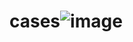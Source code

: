 # cases![image](https://user-images.githubusercontent.com/46699832/211673823-a8010fcf-6b65-46cc-a695-265a6284a705.png)
